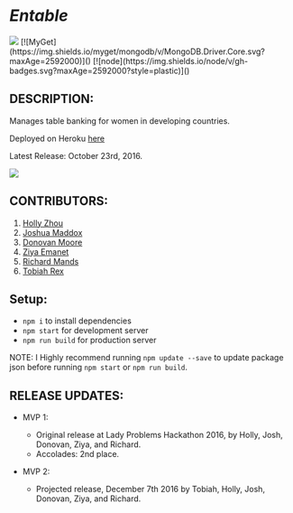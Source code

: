 # _Entable_

<img src="https://camo.githubusercontent.com/1c5c800fbdabc79cfaca8c90dd47022a5b5c7486/68747470733a2f2f696d672e736869656c64732e696f2f62616467652f636f64652532307374796c652d616972626e622d627269676874677265656e2e7376673f7374796c653d666c61742d737175617265" />
[![MyGet](https://img.shields.io/myget/mongodb/v/MongoDB.Driver.Core.svg?maxAge=2592000)]()
[![node](https://img.shields.io/node/v/gh-badges.svg?maxAge=2592000?style=plastic)]()

## DESCRIPTION:
Manages table banking for women in developing countries.

<!-- Deployed on Heroku [here](https://dry-retreat-51470.herokuapp.com/). -->
Deployed on Heroku [here](https://entable.herokuapp.com/)

Latest Release: October 23rd, 2016.

<img src="http://i.imgur.com/M2VN5hg.png" />

## CONTRIBUTORS:
  1. [Holly Zhou](https://github.com/marsholly)
  2. [Joshua Maddox](https://github.com/JoshuaMaddox)
  3. [Donovan Moore](https://github.com/donbobvanbirt)
  4. [Ziya Emanet](https://github.com/ziyaemanet)
  5. [Richard Mands](https://github.com/thejapanexperience)
  6. [Tobiah Rex](https://github.com/TobiahRex)

## Setup:
  - `npm i` to install dependencies
  - `npm start` for development server
  - `npm run build` for production server

  NOTE: I Highly recommend running `npm update --save` to update package json before running `npm start` or `npm run build`.


## RELEASE UPDATES:
  * MVP 1:
    - Original release at Lady Problems Hackathon 2016, by Holly, Josh, Donovan, Ziya, and Richard.
    - Accolades: 2nd place.

  * MVP 2:
    - Projected release, December 7th 2016 by Tobiah, Holly, Josh, Donovan, Ziya, and Richard.
